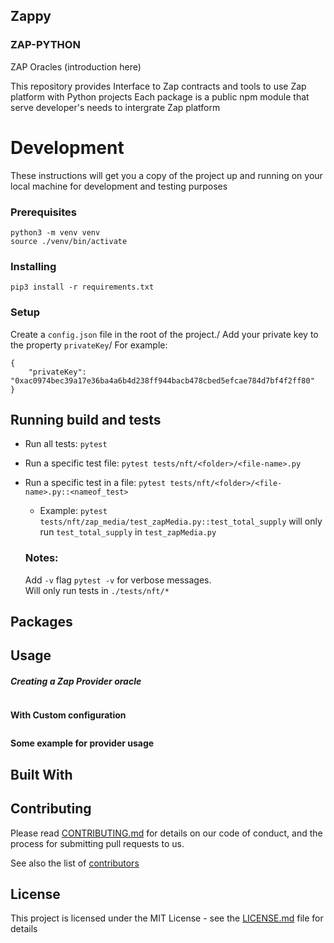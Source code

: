 ## Zappy
### ZAP-PYTHON

ZAP Oracles (introduction here)

This repository provides Interface to Zap contracts and tools to use Zap platform with Python projects
Each package is a public npm module that serve developer's needs to intergrate Zap platform

# Development

These instructions will get you a copy of the project up and running on your local machine for development and testing purposes

### Prerequisites

```
python3 -m venv venv
source ./venv/bin/activate
```

### Installing

```
pip3 install -r requirements.txt
```

### Setup
Create a `config.json` file in the root of the project./
Add your private key to the property `privateKey`/
For example:
```
{
    "privateKey": "0xac0974bec39a17e36ba4a6b4d238ff944bacb478cbed5efcae784d7bf4f2ff80"
}
```

## Running build and tests
* Run all tests: `pytest`
* Run a specific test file: `pytest tests/nft/<folder>/<file-name>.py`
* Run a specific test in a file: `pytest tests/nft/<folder>/<file-name>.py::<nameof_test>`
    * Example: `pytest tests/nft/zap_media/test_zapMedia.py::test_total_supply` will only run `test_total_supply` in `test_zapMedia.py`  


    ### Notes:
    Add `-v` flag `pytest -v` for verbose messages.  
    Will only run tests in `./tests/nft/*`  
## Packages

## Usage

##### Creating a Zap Provider oracle
```

```
**With Custom configuration**
```

```
**Some example for provider usage**



## Built With


## Contributing

Please read [CONTRIBUTING.md]() for details on our code of conduct, and the process for submitting pull requests to us.


See also the list of [contributors]()

## License

This project is licensed under the MIT License - see the [LICENSE.md](LICENSE.md) file for details
